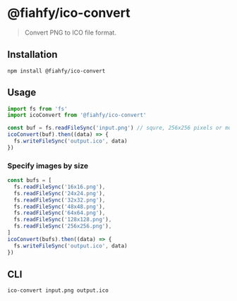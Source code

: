 # @fiahfy/ico-convert

> Convert PNG to ICO file format.

## Installation
```
npm install @fiahfy/ico-convert
```

## Usage
```js
import fs from 'fs'
import icoConvert from '@fiahfy/ico-convert'

const buf = fs.readFileSync('input.png') // squre, 256x256 pixels or more
icoConvert(buf).then((data) => {
  fs.writeFileSync('output.ico', data)
})
```

### Specify images by size
```js
const bufs = [
  fs.readFileSync('16x16.png'),
  fs.readFileSync('24x24.png'),
  fs.readFileSync('32x32.png'),
  fs.readFileSync('48x48.png'),
  fs.readFileSync('64x64.png'),
  fs.readFileSync('128x128.png'),
  fs.readFileSync('256x256.png'),
]
icoConvert(bufs).then((data) => {
  fs.writeFileSync('output.ico', data)
})
```

## CLI
```
ico-convert input.png output.ico
```
